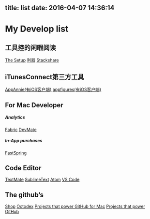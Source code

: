 title: list
date: 2016-04-07 14:36:14
---
# My Develop list
## 工具控的闲暇阅读
[The Setup](https://usesthis.com/)
[利器](http://liqi.io)
[Stackshare](http://stackshare.io/)  


## iTunesConnect第三方工具  
[AppAnnie(有iOS客户端)](http://appannie.com)
[appfigures(有iOS客户端)](https://appfigures.com/)

## For Mac Developer
##### Analytics
[Fabric](http://fabric.com)
[DevMate](http://devmate.com)

##### In-App purchases
[FastSpring](http://www.fastspring.com/)

## Code Editor

[TextMate](https://github.com/textmate/textmate)
[SublimeText](http://www.sublimetext.com/3)
[Atom](https://atom.io)
[VS Code](https://code.visualstudio.com/)

## The github’s
[Shop](https://github.myshopify.com/)
[Octodex](https://octodex.github.com/)
[Projects that power GitHub for Mac](https://github.com/showcases/projects-that-power-github-for-mac)
[Projects that power GitHub](https://github.com/showcases/projects-that-power-github)
